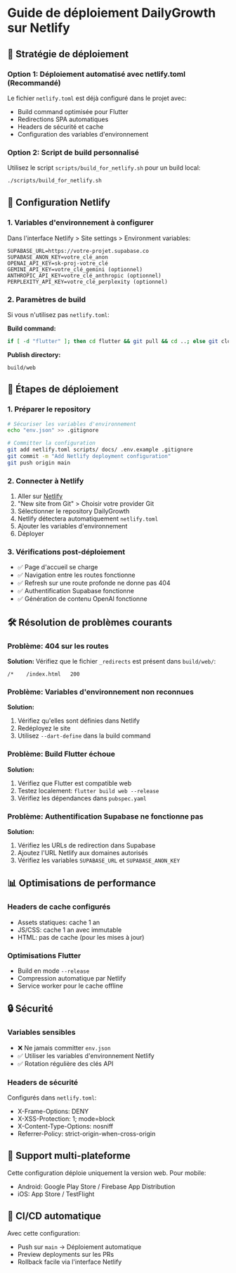 # Guide de déploiement DailyGrowth sur Netlify

## 🎯 Stratégie de déploiement

### Option 1: Déploiement automatisé avec netlify.toml (Recommandé)

Le fichier `netlify.toml` est déjà configuré dans le projet avec:
- Build command optimisée pour Flutter
- Redirections SPA automatiques
- Headers de sécurité et cache
- Configuration des variables d'environnement

### Option 2: Script de build personnalisé

Utilisez le script `scripts/build_for_netlify.sh` pour un build local:

```bash
./scripts/build_for_netlify.sh
```

## 🔧 Configuration Netlify

### 1. Variables d'environnement à configurer

Dans l'interface Netlify > Site settings > Environment variables:

```
SUPABASE_URL=https://votre-projet.supabase.co
SUPABASE_ANON_KEY=votre_clé_anon
OPENAI_API_KEY=sk-proj-votre_clé
GEMINI_API_KEY=votre_clé_gemini (optionnel)
ANTHROPIC_API_KEY=votre_clé_anthropic (optionnel)
PERPLEXITY_API_KEY=votre_clé_perplexity (optionnel)
```

### 2. Paramètres de build

Si vous n'utilisez pas `netlify.toml`:

**Build command:**
```bash
if [ -d "flutter" ]; then cd flutter && git pull && cd ..; else git clone https://github.com/flutter/flutter.git; fi; flutter/bin/flutter config --enable-web && flutter/bin/flutter build web --release --dart-define-from-file=env.json && echo '/*    /index.html   200' > build/web/_redirects
```

**Publish directory:**
```
build/web
```

## 🚀 Étapes de déploiement

### 1. Préparer le repository

```bash
# Sécuriser les variables d'environnement
echo "env.json" >> .gitignore

# Committer la configuration
git add netlify.toml scripts/ docs/ .env.example .gitignore
git commit -m "Add Netlify deployment configuration"
git push origin main
```

### 2. Connecter à Netlify

1. Aller sur [Netlify](https://netlify.com)
2. "New site from Git" > Choisir votre provider Git
3. Sélectionner le repository DailyGrowth
4. Netlify détectera automatiquement `netlify.toml`
5. Ajouter les variables d'environnement
6. Déployer

### 3. Vérifications post-déploiement

- ✅ Page d'accueil se charge
- ✅ Navigation entre les routes fonctionne
- ✅ Refresh sur une route profonde ne donne pas 404
- ✅ Authentification Supabase fonctionne
- ✅ Génération de contenu OpenAI fonctionne

## 🛠️ Résolution de problèmes courants

### Problème: 404 sur les routes

**Solution:** Vérifiez que le fichier `_redirects` est présent dans `build/web/`:
```
/*    /index.html   200
```

### Problème: Variables d'environnement non reconnues

**Solution:** 
1. Vérifiez qu'elles sont définies dans Netlify
2. Redéployez le site
3. Utilisez `--dart-define` dans la build command

### Problème: Build Flutter échoue

**Solution:** 
1. Vérifiez que Flutter est compatible web
2. Testez localement: `flutter build web --release`
3. Vérifiez les dépendances dans `pubspec.yaml`

### Problème: Authentification Supabase ne fonctionne pas

**Solution:**
1. Vérifiez les URLs de redirection dans Supabase
2. Ajoutez l'URL Netlify aux domaines autorisés
3. Vérifiez les variables `SUPABASE_URL` et `SUPABASE_ANON_KEY`

## 📊 Optimisations de performance

### Headers de cache configurés

- Assets statiques: cache 1 an
- JS/CSS: cache 1 an avec immutable
- HTML: pas de cache (pour les mises à jour)

### Optimisations Flutter

- Build en mode `--release`
- Compression automatique par Netlify
- Service worker pour le cache offline

## 🔒 Sécurité

### Variables sensibles

- ❌ Ne jamais committer `env.json`
- ✅ Utiliser les variables d'environnement Netlify
- ✅ Rotation régulière des clés API

### Headers de sécurité

Configurés dans `netlify.toml`:
- X-Frame-Options: DENY
- X-XSS-Protection: 1; mode=block
- X-Content-Type-Options: nosniff
- Referrer-Policy: strict-origin-when-cross-origin

## 📱 Support multi-plateforme

Cette configuration déploie uniquement la version web. Pour mobile:
- Android: Google Play Store / Firebase App Distribution
- iOS: App Store / TestFlight

## 🔄 CI/CD automatique

Avec cette configuration:
- Push sur `main` → Déploiement automatique
- Preview deployments sur les PRs
- Rollback facile via l'interface Netlify
